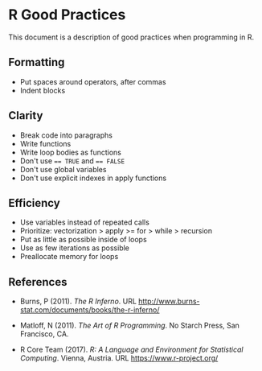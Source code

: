 # R Good Practices

This document is a description of good practices when programming in R.

## Formatting

* Put spaces around operators, after commas
* Indent blocks

## Clarity

* Break code into paragraphs
* Write functions
* Write loop bodies as functions
* Don't use `== TRUE` and `== FALSE`
* Don't use global variables
* Don't use explicit indexes in apply functions

## Efficiency

* Use variables instead of repeated calls
* Prioritize: vectorization > apply >= for > while > recursion
* Put as little as possible inside of loops
* Use as few iterations as possible
* Preallocate memory for loops

## References

*   Burns, P (2011). _The R Inferno_. URL
    <http://www.burns-stat.com/documents/books/the-r-inferno/>

*   Matloff, N (2011). _The Art of R Programming_. No Starch Press, San
    Francisco, CA.

*   R Core Team (2017). _R: A Language and Environment for Statistical
    Computing_. Vienna, Austria. URL <https://www.r-project.org/>
